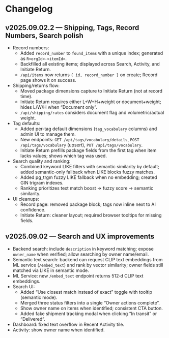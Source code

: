 # Changelog

## v2025.09.02.2 — Shipping, Tags, Record Numbers, Search polish

- Record numbers:
  - Added `record_number` to `found_items` with a unique index; generated as `R<orgId>-<itemId>`.
  - Backfilled all existing items; displayed across Search, Activity, and Initiate Return.
  - `/api/items` now returns `{ id, record_number }` on create; Record page shows it on success.
- Shipping/returns flow:
  - Moved package dimensions capture to Initiate Return (not at record time).
  - Initiate Return requires either L+W+H+weight or document+weight; hides L/W/H when “Document only”.
  - `/api/shipping/rates` considers document flag and volumetric/actual weight.
- Tag defaults:
  - Added per-tag default dimensions (`tag_vocabulary` columns) and admin UI to manage them.
  - New endpoints: `GET /api/tags/vocabulary/details`, `POST /api/tags/vocabulary` (upsert), `PUT /api/tags/vocabulary`.
  - Initiate Return prefills package fields from the first tag when item lacks values; shows which tag was used.
- Search quality and ranking:
  - Combined keyword LIKE filters with semantic similarity by default; added semantic-only fallback when LIKE blocks fuzzy matches.
  - Added pg_trgm fuzzy LIKE fallback when no embedding; created GIN trigram indexes.
  - Ranking prioritizes text match boost → fuzzy score → semantic similarity.
- UI cleanups:
  - Record page: removed package block; tags now inline next to AI confidence.
  - Initiate Return: cleaner layout; required browser tooltips for missing fields.

## v2025.09.02 — Search and UX improvements

- Backend search: include `description` in keyword matching; expose `owner_name` when verified; allow searching by owner name/email.
- Semantic text search: backend can request CLIP text embeddings from ML service (`/embed_text`) and rank by vector similarity; owner fields still matched via LIKE in semantic mode.
- ML Service: new `/embed_text` endpoint returns 512‑d CLIP text embeddings.
- Search UI:
  - Added “Use closest match instead of exact” toggle with tooltip (semantic mode).
  - Merged three status filters into a single “Owner actions complete”.
  - Show owner name on items when identified; consistent CTA button.
  - Added fake shipment tracking modal when clicking “In transit” or “Delivered”.
- Dashboard: fixed text overflow in Recent Activity tile.
- Activity: show owner name when identified.
